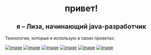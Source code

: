 <h1 align="center">привет!</h1>
<h2 align="center">я – Лиза, начинающий java-разработчик</h2>

Технологии, которые я использую в своих проектах:

<a href="https://www.docker.com/" title="Docker">![image](https://github.com/elizabethwithu/java-shareit/assets/117889272/91f04bc0-3b97-4ffa-a1c9-c2bdfa813b60)</a>
<a href="https://github.com/elizabethwithu" title="GitHub">![image](https://github.com/elizabethwithu/java-shareit/assets/117889272/51f4c58b-862f-4347-86fe-2a1c53e77ffd)</a>
<a href="https://spring.io/projects/spring-boot" title="Spring Boot">![image](https://github.com/elizabethwithu/java-shareit/assets/117889272/094a7a06-ad47-4ce2-9183-4620f8fda962)</a>
<a href="https://www.postgresql.org/" title="PostgreSQL">![image](https://github.com/elizabethwithu/java-shareit/assets/117889272/9a736b02-c73d-49bd-a56d-4e251095df33)</a>
<a href="https://www.jetbrains.com/idea/download/?section=mac" title="IntelliJ IDEA">![image](https://github.com/elizabethwithu/java-shareit/assets/117889272/f02b53c2-a177-4607-890d-85e96386d512)</a>
<a href="https://hibernate.org/" title="Hibernate">![image](https://github.com/elizabethwithu/java-shareit/assets/117889272/e25da839-b216-4918-8669-8b6e12c8da9e)</a>
